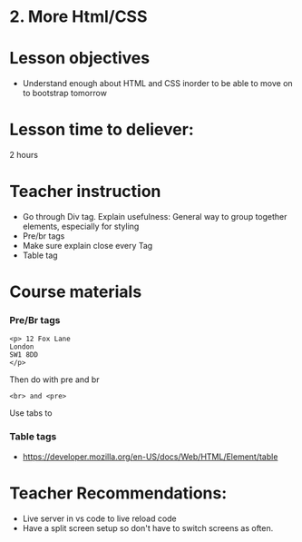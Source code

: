 # 2. More Html/CSS

# Lesson objectives
- Understand enough about HTML and CSS inorder to be able to move on to bootstrap tomorrow

# Lesson time to deliever:
2 hours

# Teacher instruction
- Go through Div tag. Explain usefulness: General way to group together elements, especially for styling
- Pre/br tags
- Make sure explain close every Tag
- Table tag


# Course materials
### Pre/Br tags
```
<p> 12 Fox Lane
London
SW1 8DD
</p>
```
Then do with pre and br
```
<br> and <pre>
```

Use tabs to 


### Table tags
- https://developer.mozilla.org/en-US/docs/Web/HTML/Element/table


# Teacher Recommendations:
- Live server in vs code to live reload code
- Have a split screen setup so don't have to switch screens as often.

